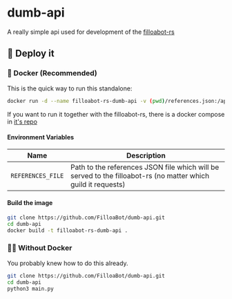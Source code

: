 # dumb-api
A really simple api used for development of the [filloabot-rs](https://github.com/FilloaBot/filloabot-rs/)

## 🔧 Deploy it

### 🐳 Docker (Recommended)

This is the quick way to run this standalone:

```bash
docker run -d --name filloabot-rs-dumb-api -v (pwd)/references.json:/app/references.json:ro -p 8080:5000 ghcr.io/filloabot/dumb-api:latest
```
If you want to run it together with the filloabot-rs, there is a docker compose in [it's repo](https://github.com/FilloaBot/filloabot-rs/)

#### Environment Variables

| Name              | Description                                                                                                         |
|-------------------|---------------------------------------------------------------------------------------------------------------------|
| `REFERENCES_FILE` | Path to the references JSON file which will be served to the filloabot-rs (no matter which guild it requests)       |

#### Build the image

```bash
git clone https://github.com/FilloaBot/dumb-api.git
cd dumb-api
docker build -t filloabot-rs-dumb-api .
```

### 💪🏻 Without Docker

You probably knew how to do this already.
	
```bash
git clone https://github.com/FilloaBot/dumb-api.git
cd dumb-api
python3 main.py
```
